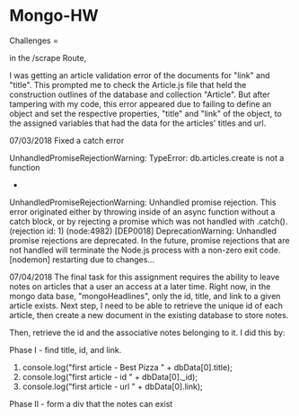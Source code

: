 # Mongo-HW

Challenges =

in the /scrape Route, 

I was getting an article validation error of the documents for "link" and "title".  This prompted me to check the Article.js file that held the construction outlines of the database and collection "Article".  But after tampering with my code, this error appeared due to failing to define an object and set the respective properties, "title" and "link" of the object, to the assigned variables that had the data for the articles' titles and url. 

07/03/2018
Fixed a catch error 

UnhandledPromiseRejectionWarning: TypeError: db.articles.create is not a function

+ 

UnhandledPromiseRejectionWarning: Unhandled promise rejection. This error originated either by throwing inside of an async function without a catch block, or by rejecting a promise which was not handled with .catch(). (rejection id: 1)
(node:4982) [DEP0018] DeprecationWarning: Unhandled promise rejections are deprecated. In the future, promise rejections that are not handled will terminate the Node.js process with a non-zero exit code.
[nodemon] restarting due to changes...

07/04/2018
The final task for this assignment requires the ability to leave notes on articles that a user an access at a later time.  Right now, in the mongo data base, "mongoHeadlines", only the id, title, and link to a given article exists.  Next step, I need to be able to retrieve the unique id of each article, then create a new document in the existing database to store notes.  

Then, retrieve the id and the associative notes belonging to it.  I did this by:

Phase I - find title, id, and link. 
1.  console.log("first article - Best Pizza " + dbData[0].title);
2. console.log("first article - id " + dbData[0]._id);
3. console.log("first article - url " + dbData[0].link);

Phase II - form a div that the notes can exist

